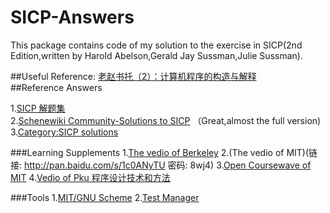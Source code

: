 # SICP-Answers

This package contains code of my solution to the exercise in SICP(2nd Edition,written by Harold Abelson,Gerald Jay Sussman,Julie Sussman).

##Useful Reference:
    [老赵书托（2）：计算机程序的构造与解释](http://www.cnblogs.com/JeffreyZhao/archive/2009/07/15/recommended-reading-2-sicp.html)<br />
##Reference Answers

1.[SICP 解题集](http://sicp.readthedocs.org/en/latest/)<br />
2.[Schenewiki Community-Solutions to SICP](http://community.schemewiki.org/?SICP-Solutions) （Great,almost the full version)<br />
3.[Category:SICP solutions](http://wiki.drewhess.com/wiki/Category:SICP_solutions)<br />

###Learning Supplements
1.[The vedio of Berkeley](https://www.youtube.com/watch?v=l28HAzKy0N8&list=PL3E89002AA9B9879E)
2.(The vedio of MIT)(链接: http://pan.baidu.com/s/1c0ANyTU 密码: 8wj4)
3.[Open Coursewave of MIT](http://ocw.mit.edu/courses/electrical-engineering-and-computer-science/6-001-structure-and-interpretation-of-computer-programs-spring-2005/)
4.[Vedio of Pku 程序设计技术和方法](http://www.math.pku.edu.cn/teachers/qiuzy/progtech/)
    
###Tools
1.[MIT/GNU Scheme](http://www.gnu.org/software/mit-scheme/)
2.[Test Manager](http://web.mit.edu/~axch/www/test_manager.html)
    


